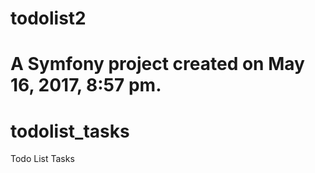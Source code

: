 
todolist2
=========

A Symfony project created on May 16, 2017, 8:57 pm.
=======
# todolist_tasks
Todo List Tasks


